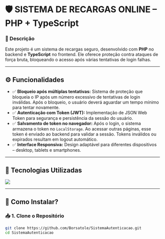 # 🛡️ SISTEMA DE RECARGAS ONLINE – PHP + TypeScript

### 💬 Descrição

Este projeto é um sistema de recargas seguro, desenvolvido com **PHP** no backend e **TypeScript** no frontend. Ele oferece proteção contra ataques de força bruta, bloqueando o acesso após várias tentativas de login falhas.

---

## ⚙️ Funcionalidades

- ✅ **Bloqueio após múltiplas tentativas:** Sistema de proteção que bloqueia o IP após um número excessivo de tentativas de login inválidas. Após o bloqueio, o usuário deverá aguardar um tempo mínimo para tentar novamente.
- ✅ **Autenticação com Token (JWT):** Implementação de JSON Web Token para segurança e persistência da sessão do usuário.
- ✅ **Salvamento de token no navegador:** Após o login, o sistema armazena o token no `LocalStorage`. Ao acessar outras páginas, esse token é enviado ao backend para validar a sessão. Tokens inválidos ou expirados resultam em logout automático.
- ✅ **Interface Responsiva:** Design adaptável para diferentes dispositivos – desktop, tablets e smartphones.

---

## 🤖 Tecnologias Utilizadas

<p align="left">
  <a href="https://skillicons.dev">
    <img src="https://skillicons.dev/icons?i=git,html,css,react,php,mysql" />
  </a>
</p>

---

## 🚀 Como Instalar?

### 📥 1. Clone o Repositório

```bash
git clone https://github.com/Borsatole/SistemaAutenticacao.git
cd SistemaAutenticacao
```
